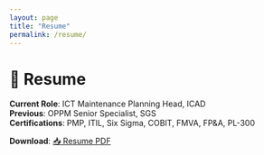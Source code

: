 ```yaml
---
layout: page
title: "Resume"
permalink: /resume/
---
```


# 📄 Resume

**Current Role**: ICT Maintenance Planning Head, ICAD  
**Previous**: OPPM Senior Specialist, SGS  
**Certifications**: PMP, ITIL, Six Sigma, COBIT, FMVA, FP&A, PL-300

**Download**: [📥 Resume PDF](../assets/SalemEid_Resume.pdf)
